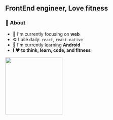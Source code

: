 ## FrontEnd engineer, Love fitness

### 🚀 About
- 👀 I'm currently focusing on **web**
- ⚙️ I use daily: `react`, `react-native`
- 🔭 I'm currently learning **Android**
- **I** ❤️ **to think, learn, code, and fitness**

<a href="https://github.com/GuoguoDad">
<img height="180em" src="https://github-readme-stats.vercel.app/api?username=GuoguoDad&theme=buefy&show_icons=true&hide=prs&hide_border=true" />
</a>


